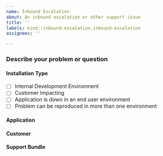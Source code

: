 ```yaml
---
name: Inbound Escalation
about: An inbound escalation or other support issue
title: ''
labels: kind::inbound-escalation,inbound-escalation
assignees: ''

---
```


### Describe your problem or question

#### Installation Type

- [ ] Internal Development Environment
- [ ] Customer Impacting
- [ ] Application is down in an end user environment
- [ ] Problem can be reproduced in more than one environment

#### Application
<!-- Is this in regard to a particular application? -->

#### Customer
<!-- Is this in regard to a particular end user installation? -->

#### Support Bundle
<!-- Drag and drop one or more support bundles below -->

